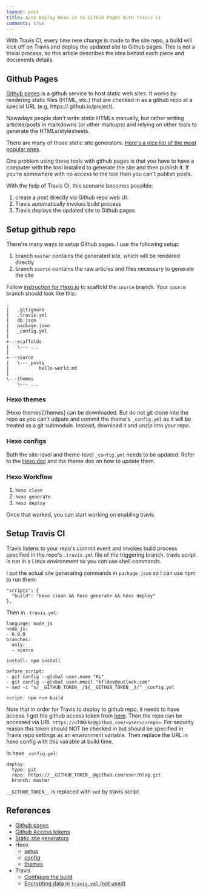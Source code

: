 ```yaml
---
layout: post
title: Auto Deploy Hexo.io to Github Pages With Travis CI
comments: true
---
```


With Travis CI, every time new change is made to the site repo, a build will kick off
on Travis and deploy the updated site to Github pages. This is not a trivial process, so
this article describes the idea behind each piece and documents details.

## Github Pages

[Github pages][ghp] is a github service to host static web sites. It works by rendering static 
files (HTML, etc.) that are checked in as a github repo at a special URL (e.g, https://<username>.github.io/project).

Nowadays people don't write static HTMLs manually, but rather writing articles/posts
in markdowns (or other markups) and relying on other tools to generate the HTMLs/stylesheets.

There are many of those static site generators. [Here's a nice list of the most popular ones][gens].

One problem using these tools with github pages is that you have to have a computer with the tool installed to generate
the site and then publish it. If you're somewhere with no access to the tool then you can't publish posts.

With the help of Travis CI, this scenario becomes possible:

1. create a post directly via Github repo web UI.
2. Travis automatically invokes build process
3. Travis deploys the updated site to Github pages


## Setup github repo

There're many ways to setup Github pages. I use the following setup:

1. branch `master` contains the generated site, which will be rendered directly
2. branch `source` contains the raw articles and files necessary to generate the site


Follow [instruction for Hexo.io][hexosetup] to scaffold the `source` branch. Your `source` branch should look like this:

    .
    |   .gitignore
    |   .travis.yml
    |   db.json
    |   package.json
    |   _config.yml
    |   
    +---scaffolds
    |   \--- ...
    |       
    +---source
    |   \---_posts
    |           hello-world.md
    |           
    \---themes
        \--- ...

### Hexo themes
[Hexo themes][themes] can be downloaded. But do not git clone into the repo as you can't udpate and commit the theme's `_config.yml`
as it will be treated as a git submodule. Instead, download it and unzip into your repo. 

### Hexo configs
Both the site-level and theme-level `_config.yml` needs to be updated. Refer to the [Hexo doc][hexoconfig] and the theme doc on how to update them.

### Hexo Workflow

1. `hexo clean`
2. `hexo generate`
3. `hexo deploy`


Once that worked, you can start working on enabling travis.


## Setup Travis CI

Travis listens to your repo's commit event and invokes build process specified in the repo's `.travis.yml` file of the triggering branch.
travis script is run in a Linux environment so you can use shell commands.

I put the actual site generating commands in `package.json` so I can use npm to run them:

    "scripts": {
      "build": "hexo clean && hexo generate && hexo deploy"
    },


Then in `.travis.yml`:

    language: node_js
    node_js:
    - 6.0.0
    branches:
      only:
      - source

    install: npm install

    before_script:
    - git config --global user.name "KL"
    - git config --global user.email "kfldev@outlook.com"
    - sed -i "s/__GITHUB_TOKEN__/${__GITHUB_TOKEN__}/" _config.yml

    script: npm run build

Note that in order for Travis to deploy to github repo, it needs to have access. I got the github access token from [here](https://github.com/settings/tokens).
Then the repo can be accessed via URL `https://<TOKEN>@github.com/<user>/<repo>`. For security reason this token should NOT be checked in but should be 
specified in Travis repo settings as an environment variable. Then replace the URL in hexo config with this vairable at build time. 

In hexo `_config.yml`:

    deploy:
      type: git
      repo: https://__GITHUB_TOKEN__@github.com/user/blog.git
      branch: master


`__GITHUB_TOKEN__` is replaced with `sed` by travis script.


## References
- [Github pages][ghp]
- [Github Access tokens](https://github.com/settings/tokens)
- [Static site generators][gens]
- Hexo
    - [setup][hexosetup]
    - [config][hexoconfig]
    - [themes](https://hexo.io/themes/)
- Travis
    - [Configure the build](https://docs.travis-ci.com/user/customizing-the-build/)
    - [Encrypting data in `travis.yml` (not used)](https://docs.travis-ci.com/user/encryption-keys/)


[ghp]: https://pages.github.com/
[gens]: http://www.staticgen.com/
[hexosetup]: https://hexo.io/docs/setup.html
[hexoconfig]: https://hexo.io/docs/configuration.html
